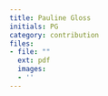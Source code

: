 ```yaml
---
title: Pauline Gloss
initials: PG
category: contribution
files:
- file: ""
  ext: pdf
  images:
  - ''
---
```

